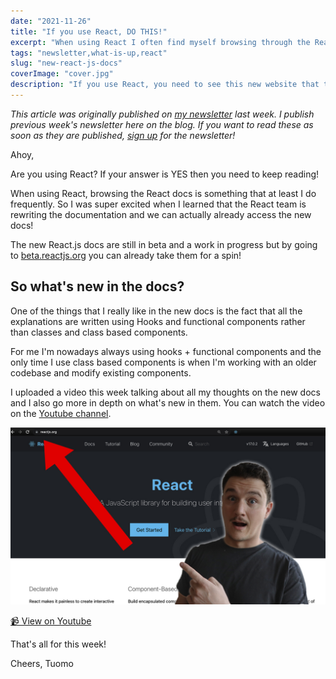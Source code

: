 ```yaml
---
date: "2021-11-26"
title: "If you use React, DO THIS!"
excerpt: "When using React I often find myself browsing through the React documentation. That's why I was excited to find out that an updated and rewritten version of the React docs is in the works and we can already access the new docs!"
tags: "newsletter,what-is-up,react"
slug: "new-react-js-docs"
coverImage: "cover.jpg"
description: "If you use React, you need to see this new website that the React team is working on!"
---
```


_This article was originally published on [my newsletter](/newsletter) last week. I publish previous week's newsletter here on the blog. If you want to read these as soon as they are published, [sign up](/newsletter) for the newsletter!_

Ahoy,

Are you using React? If your answer is YES then you need to keep reading!

When using React, browsing the React docs is something that at least I do frequently. So I was super excited when I learned that the React team is rewriting the documentation and we can actually already access the new docs!

The new React.js docs are still in beta and a work in progress but by going to [beta.reactjs.org](https://beta.reactjs.org) you can already take them for a spin!

## So what's new in the docs?

One of the things that I really like in the new docs is the fact that all the explanations are written using Hooks and functional components rather than classes and class based components.

For me I'm nowadays always using hooks + functional components and the only time I use class based components is when I'm working with an older codebase and modify existing components.

I uploaded a video this week talking about all my thoughts on the new docs and I also go more in depth on what's new in them. You can watch the video on the [Youtube channel](https://www.youtube.com/tuomokankaanpaa).

[
![If you use React, DO THIS!](./images/cover.jpg)
](https://www.youtube.com/watch?v=LyrZEho45yw)

[📹 View on Youtube](https://www.youtube.com/watch?v=LyrZEho45yw)

That's all for this week!

Cheers,
Tuomo
